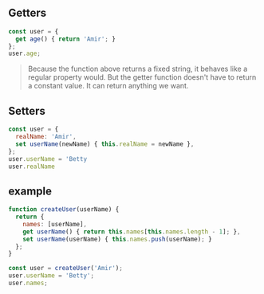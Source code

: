 ## Getters

```js
const user = {
  get age() { return 'Amir'; }
};
user.age;
```

> Because the function above returns a fixed string, it behaves like a regular property would. But the getter function doesn't have to return a constant value. It can return anything we want.

## Setters

```js
const user = {
  realName: 'Amir',
  set userName(newName) { this.realName = newName },
};
user.userName = 'Betty
user.realName
```


## example

```js
function createUser(userName) {
  return {
    names: [userName],
    get userName() { return this.names[this.names.length - 1]; },
    set userName(userName) { this.names.push(userName); }
  };
}

const user = createUser('Amir');
user.userName = 'Betty';
user.names;
```